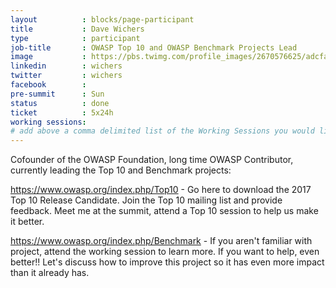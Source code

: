 ```yaml
---
layout          : blocks/page-participant
title           : Dave Wichers
type            : participant
job-title       : OWASP Top 10 and OWASP Benchmark Projects Lead
image           : https://pbs.twimg.com/profile_images/2670576625/adcfaf60fdafb383c11d88fc3adbbb69.jpeg
linkedin        : wichers
twitter         : wichers
facebook        :
pre-summit      : Sun
status          : done
ticket          : 5x24h
working sessions:
# add above a comma delimited list of the Working Sessions you would like to attend (use the session's title)
---
```


Cofounder of the OWASP Foundation, long time OWASP Contributor, currently leading the Top 10 and Benchmark projects:

https://www.owasp.org/index.php/Top10 - Go here to download the 2017 Top 10 Release Candidate. Join the Top 10 mailing list and provide feedback. Meet me at the summit, attend a Top 10 session to help us make it better.

https://www.owasp.org/index.php/Benchmark - If you aren't familiar with project, attend the working session to learn more. If you want to help, even better!! Let's discuss how to improve this project so it has even more impact than it already has.

